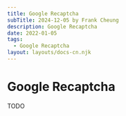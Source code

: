 ```yaml
---
title: Google Recaptcha
subTitle: 2024-12-05 by Frank Cheung
description: Google Recaptcha
date: 2022-01-05
tags:
  - Google Recaptcha
layout: layouts/docs-cn.njk
---
```


# Google Recaptcha

TODO